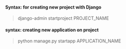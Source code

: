 #### Syntax: for creating new project with Django
> django-admin startproject PROJECT_NAME

#### syntax: creating new application on project
> python manage.py startapp APPLICATION_NAME